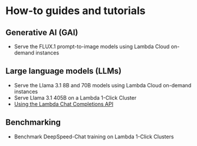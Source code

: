 # How-to guides and tutorials

## Generative AI (GAI)

- Serve the FLUX.1 prompt-to-image models using Lambda Cloud on-demand
  instances

## Large language models (LLMs)

- Serve the Llama 3.1 8B and 70B models using Lambda Cloud on-demand instances
- Serve Llama 3.1 405B on a Lambda 1-Click Cluster
- [Using the Lambda Chat Completions API](large-language-models/lambda-chat-api)

## Benchmarking

- Benchmark DeepSpeed-Chat training on Lambda 1-Click Clusters
